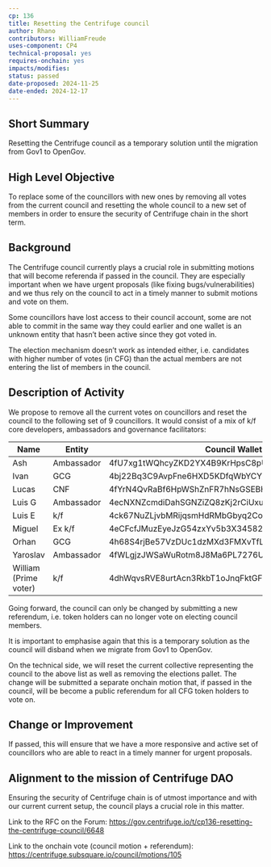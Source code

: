 ```yaml
---
cp: 136
title: Resetting the Centrifuge council
author: Rhano
contributors: WilliamFreude 
uses-component: CP4
technical-proposal: yes
requires-onchain: yes
impacts/modifies: 
status: passed
date-proposed: 2024-11-25
date-ended: 2024-12-17
---
```


## Short Summary
Resetting the Centrifuge council as a temporary solution until the migration from Gov1 to OpenGov.

## High Level Objective
To replace some of the councillors with new ones by removing all votes from the current council and resetting the whole council to a new set of members in order to ensure the security of Centrifuge chain in the short term.

## Background 
The Centrifuge council currently plays a crucial role in submitting motions that will become referenda if passed in the council. They are especially important when we have urgent proposals (like fixing bugs/vulnerabilities) and we thus rely on the council to act in a timely manner to submit motions and vote on them.

Some councillors have lost access to their council account, some are not able to commit in the same way they could earlier and one wallet is an unknown entity that hasn’t been active since they got voted in.

The election mechanism doesn’t work as intended either, i.e. candidates with higher number of votes (in CFG) than the actual members are not entering the list of members in the council.

## Description of Activity
We propose to remove all the current votes on councillors and reset the council to the following set of 9 councillors. It would consist of a mix of k/f core developers, ambassadors and governance facilitators:

|Name| Entity|Council Wallet|
| --- | --- | --- |
|Ash|Ambassador|4fU7xg1tWQhcyZKD2YX4B9KrHpsC8pUjkWLApsTcvV7VznmD|
|Ivan|GCG|4bj22Bq3C9AvpFne6HXD5KDfqWbYCYFNoxWEiNWjCXtzLfK8|
|Lucas|CNF|4fYrN4QvRaBf6HpWShZnFR7hNsGSEBHDw1115jYQqQE5SkTL|
|Luis G|Ambassador|4ecNXNZcmdiDahSGNZiZQ8zKj2rCiUxuuQtrME16G2NfAiYn|
|Luis E|k/f|4ck67NuZLjvbMRijqsmHdRMbGbyq2CoD99urmawqvx73WUn4|
|Miguel|Ex k/f|4eCFcfJMuzEyeJzG54zxYv5b3X34582vLbv7cfGHUwNvsW6h|
|Orhan|GCG|4h68S4rjBe57VzDUc1dzMXd3FMXvTfLteoRgkBWMc2XGh4Xa|
|Yaroslav|Ambassador|4fWLgjzJWSaWuRotm8J8Ma6PL7276UcPPLFnPn9nWdYN2QCL|
|William (Prime voter)|k/f|4dhWqvsRVE8urtAcn3RkbT1oJnqFktGF1abfvuhyC8Z13Lnd|

Going forward, the council can only be changed by submitting a new referendum, i.e. token holders can no longer vote on electing council members. 

It is important to emphasise again that this is a temporary solution as the council will disband when we migrate from Gov1 to OpenGov.

On the technical side, we will reset the current collective representing the council to the above list as well as removing the elections pallet. The change will be submitted a separate onchain motion that, if passed in the council, will be become a public referendum for all CFG token holders to vote on.

## Change or Improvement
If passed, this will ensure that we have a more responsive and active set of councillors who are able to react in a timely manner for urgent proposals.

## Alignment to the mission of Centrifuge DAO
Ensuring the security of Centrifuge chain is of utmost importance and with our current current setup, the council plays a crucial role in this matter.

Link to the RFC on the Forum: https://gov.centrifuge.io/t/cp136-resetting-the-centrifuge-council/6648

Link to the onchain vote (council motion + referendum): https://centrifuge.subsquare.io/council/motions/105
